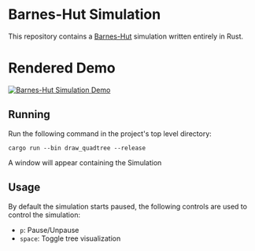
# Barnes-Hut Simulation

This repository contains a [Barnes-Hut](https://en.wikipedia.org/wiki/Barnes%E2%80%93Hut_simulation) simulation written entirely in Rust.

# Rendered Demo
[![Barnes-Hut Simulation Demo](http://img.youtube.com/vi/k-Y4igthvrI/0.jpg)](https://youtu.be/k-Y4igthvrI)

## Running
Run the following command in the project's top level directory:

` cargo run --bin draw_quadtree --release `

A window will appear containing the Simulation

## Usage
By default the simulation starts paused, the following controls are used to control the simulation:

- `p`: Pause/Unpause
- `space`: Toggle tree visualization


